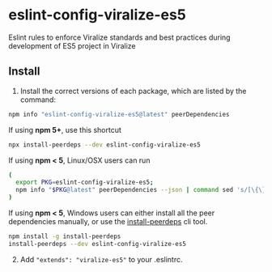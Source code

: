 # eslint-config-viralize-es5

Eslint rules to enforce Viralize standards and best practices during development of ES5 project in Viralize

## Install

1. Install the correct versions of each package, which are listed by the command:

  ```sh
  npm info "eslint-config-viralize-es5@latest" peerDependencies
  ```

  If using **npm 5+**, use this shortcut

  ```sh
  npx install-peerdeps --dev eslint-config-viralize-es5
  ```

  If using **npm < 5**, Linux/OSX users can run

  ```sh
  (
    export PKG=eslint-config-viralize-es5;
    npm info "$PKG@latest" peerDependencies --json | command sed 's/[\{\},]//g ; s/: /@/g' | xargs npm install --save-dev "$PKG@latest"
  )
  ```

  If using **npm < 5**, Windows users can either install all the peer dependencies manually, or use the [install-peerdeps](https://github.com/nathanhleung/install-peerdeps) cli tool.

  ```sh
  npm install -g install-peerdeps
  install-peerdeps --dev eslint-config-viralize-es5
  ```

2. Add `"extends": "viralize-es5"` to your .eslintrc.

